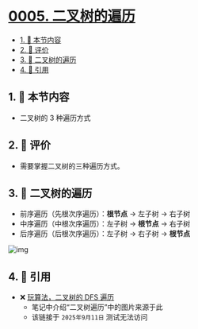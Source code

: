 # [0005. 二叉树的遍历](https://github.com/tnotesjs/TNotes.algorithms/tree/main/notes/0005.%20%E4%BA%8C%E5%8F%89%E6%A0%91%E7%9A%84%E9%81%8D%E5%8E%86)

<!-- region:toc -->

- [1. 🎯 本节内容](#1--本节内容)
- [2. 🫧 评价](#2--评价)
- [3. 📒 二叉树的遍历](#3--二叉树的遍历)
- [4. 🔗 引用](#4--引用)

<!-- endregion:toc -->

## 1. 🎯 本节内容

- 二叉树的 3 种遍历方式

## 2. 🫧 评价

- 需要掌握二叉树的三种遍历方式。

## 3. 📒 二叉树的遍历

- 前序遍历（先根次序遍历）：**根节点** -> 左子树 -> 右子树
- 中序遍历（中根次序遍历）：左子树 -> **根节点** -> 右子树
- 后序遍历（后根次序遍历）：左子树 -> 右子树 -> **根节点**

![img](https://cdn.jsdelivr.net/gh/tnotesjs/imgs@main/2024-09-25-16-59-31.png)

## 4. 🔗 引用

- ❌ [玩算法，二叉树的 DFS 遍历][1]
  - 笔记中介绍“二叉树遍历”中的图片来源于此
  - 该链接于 `2025年9月11日` 测试无法访问

[1]: https://wansuanfa.com/index.php/701
